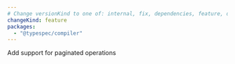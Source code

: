 ```yaml
---
# Change versionKind to one of: internal, fix, dependencies, feature, deprecation, breaking
changeKind: feature
packages:
  - "@typespec/compiler"
---
```


Add support for paginated operations
